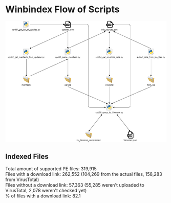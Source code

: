 # Winbindex Flow of Scripts

![winbindex-scripts-flow.png](winbindex-scripts-flow.png)

## Indexed Files

<!--FileStats-->
Total amount of supported PE files: 319,915  
Files with a download link: 262,552 (104,269 from the actual files, 158,283 from VirusTotal)  
Files without a download link: 57,363 (55,285 weren't uploaded to VirusTotal, 2,078 weren't checked yet)  
% of files with a download link: 82.1  
<!--/FileStats-->
